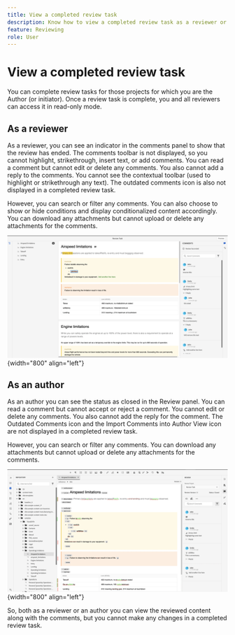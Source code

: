 ```yaml
---
title: View a completed review task
description: Know how to view a completed review task as a reviewer or an author in AEM Guides.
feature: Reviewing 
role: User
---
```

# View a completed review task

You can complete review tasks for those projects for which you are the Author (or initiator). Once a review task is complete, you and all reviewers can access it in read-only mode.

## As a reviewer

As a reviewer, you can see an indicator in the comments panel to show that the review has ended. The comments toolbar is not displayed, so you cannot highlight, strikethrough, insert text, or add comments. You can read a comment but cannot edit or delete any comments. You also cannot add a reply to the comments. You cannot see the contextual toolbar (used to highlight or strikethrough any text). The outdated comments icon is also not displayed in a completed review task.

However, you can search or filter any comments. You can also choose to show or hide conditions and display conditionalized content accordingly. You can download any attachments but cannot upload or delete any attachments for the comments.

![](images/complete-task-reviewer.png){width="800" align="left"}

 
## As an author

As an author you can see the status as closed in the Review panel. You can read a comment but cannot accept or reject a comment. You cannot edit or delete any comments. You also cannot add the reply for the comment. The Outdated Comments icon and the Import Comments into Author View icon are not displayed in a completed review task.

However, you can search or filter any comments. You can download any attachments but cannot upload or delete any attachments for the comments.

![](images/completed-task-author.png){width="800" align="left"}

So, both as a reviewer or an author you can view the reviewed content along with the comments, but you cannot make any changes in a completed review task.

